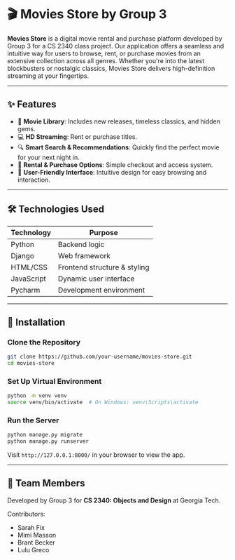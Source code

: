 # 🎬 Movies Store by Group 3

**Movies Store** is a digital movie rental and purchase platform developed by Group 3 for a CS 2340 class project. Our application offers a seamless and intuitive way for users to browse, rent, or purchase movies from an extensive collection across all genres. Whether you're into the latest blockbusters or nostalgic classics, Movies Store delivers high-definition streaming at your fingertips.

---


## ✨ Features

- 🎥 **Movie Library**: Includes new releases, timeless classics, and hidden gems.
- 💻 **HD Streaming**: Rent or purchase titles.
- 🔍 **Smart Search & Recommendations**: Quickly find the perfect movie for your next night in.
- 🛒 **Rental & Purchase Options**: Simple checkout and access system.
- 🎨 **User-Friendly Interface**: Intuitive design for easy browsing and interaction.

---

## 🛠️ Technologies Used

| Technology    | Purpose                         |
|---------------|---------------------------------|
| Python        | Backend logic                   |
| Django        | Web framework                   |
| HTML/CSS      | Frontend structure & styling    |
| JavaScript    | Dynamic user interface          |
| Pycharm       | Development environment         |

---

## 🚀 Installation

### Clone the Repository
```bash
git clone https://github.com/your-username/movies-store.git
cd movies-store
```

### Set Up Virtual Environment
```bash
python -m venv venv
source venv/bin/activate  # On Windows: venv\Scripts\activate
```


### Run the Server
```bash
python manage.py migrate
python manage.py runserver
```

Visit `http://127.0.0.1:8000/` in your browser to view the app.

---


## 👥 Team Members

Developed by Group 3 for **CS 2340: Objects and Design** at Georgia Tech.

Contributors:
- Sarah Fix
- Mimi Masson
- Brant Becker
- Lulu Greco


